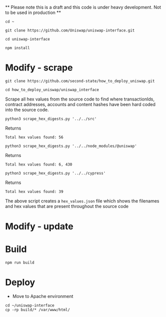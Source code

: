 ** Please note this is a draft and this code is under heavy development. Not to be used in production **

```
cd ~
```

```
git clone https://github.com/Uniswap/uniswap-interface.git
```

```
cd uniswap-interface
```


```
npm install
```
# Modify - scrape

```
git clone https://github.com/second-state/how_to_deploy_uniswap.git
```

```
cd how_to_deploy_uniswap/uniswap_interface
```
Scrape all hex values from the source code to find where transactionIds, contract addresses, accounts and content hashes have been hard coded into the source code.

```
python3 scrape_hex_digests.py '../../src'
```
Returns
```
Total hex values found: 56
```
```
python3 scrape_hex_digests.py '../../node_modules/@uniswap'
```
Returns
```
Total hex values found: 6, 430
```
```
python3 scrape_hex_digests.py '../../cypress'
```
Returns
```
Total hex values found: 39
```
The above script creates a `hex_values.json` file which shows the filenames and hex values that are present throughout the source code

# Modify - update


# Build 
```
npm run build
```

# Deploy
* Move to Apache environment

```
cd ~/uniswap-interface
cp -rp build/* /var/www/html/
```